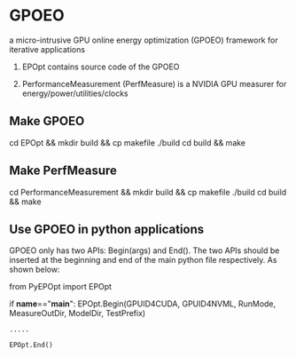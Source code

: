 # GPOEO
a micro-intrusive GPU online energy optimization (GPOEO) framework for iterative applications

1. EPOpt contains source code of the GPOEO

1. PerformanceMeasurement (PerfMeasure) is a NVIDIA GPU measurer for energy/power/utilities/clocks

## Make GPOEO
cd EPOpt && mkdir build && cp makefile ./build
cd build && make

## Make PerfMeasure
cd PerformanceMeasurement && mkdir build && cp makefile ./build
cd build && make

## Use GPOEO in python applications
GPOEO only has two APIs: Begin(args) and End(). 
The two APIs should be inserted at the beginning and end of the main python file respectively.
As shown below:

from PyEPOpt import EPOpt

if __name__=="__main__":
    EPOpt.Begin(GPUID4CUDA, GPUID4NVML, RunMode, MeasureOutDir, ModelDir, TestPrefix)

    .....

    EPOpt.End()
